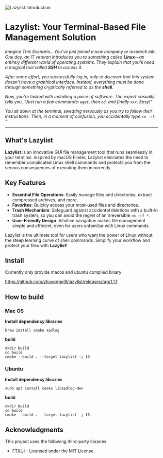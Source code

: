 ![Lazylist Introduction](https://github.com/zhuyongqi9/lazylist/raw/master/image/intro.gif)

# Lazylist: Your Terminal-Based File Management Solution  

*Imagine This Scenario，You’ve just joined a new company or research lab. One day, an IT veteran introduces you to something called **Linux**—an entirely different world of operating systems. They explain that you’ll need a magical tool called **SSH** to access it.*  

*After some effort, you successfully log in, only to discover that this system doesn’t have a graphical interface. Instead, everything must be done through something cryptically referred to as the **shell**.*  

*Now, you’re tasked with installing a piece of software. The expert casually tells you, "Just run a few commands: `wget`, then `cd`, and finally `xxx`. Easy!"*  

*You sit down at the terminal, sweating nervously as you try to follow their instructions. Then, in a moment of confusion, you accidentally type:`rm -rf *`*  

***
## What's Lazylist
**Lazylist** is an innovative GUI file management tool that runs seamlessly in your terminal. Inspired by macOS Finder, Lazylist eliminates the need to remember complicated Linux shell commands and protects you from the serious consequences of executing them incorrectly.  

## Key Features  
- **Essential File Operations**: Easily manage files and directories, extract compressed archives, and more.  
- **Favorites**: Quickly access your most-used files and directories.  
- **Trash Mechanism**: Safeguard against accidental deletions with a built-in trash system, so you can avoid the regret of an irreversible `rm -rf *`.  
- **User-Friendly Design**: Intuitive navigation makes file management simple and efficient, even for users unfamiliar with Linux commands.  

Lazylist is the ultimate tool for users who want the power of Linux without the steep learning curve of shell commands. Simplify your workflow and protect your files with **Lazylist**!  
## Install
Currently only provide macos and ubuntu compiled binary

https://github.com/zhuyongqi9/lazylist/releases/tag/1.1.1

## How to build

### Mac OS

**Install dependency libraries**
```
brew install cmake spdlog
```

**build**
```
mkdir build
cd build
cmake --build . --target lazylist -j 16
```


### Ubuntu
**Install dependency libraries**
```
sudo apt install cmake libspdlog-dev
```

**build**
```
mkdir build
cd build
cmake --build . --target lazylist -j 16
```


## Acknowledgments  
This project uses the following third-party libraries:  
- [FTXUI](https://github.com/ArthurSonzogni/FTXUI) - Licensed under the MIT License.  
